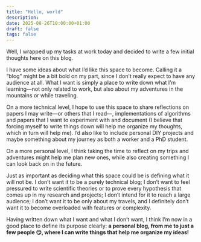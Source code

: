 ```yaml
---
title: "Hello, world"
description: 
date: 2025-08-26T10:00:00+01:00
draft: false
tags: false
---
```


Well, I wrapped up my tasks at work today and decided to write a few initial thoughts here on this blog.

I have some ideas about what I’d like this space to become. Calling it a “blog” might be a bit bold on my part, since I don’t really expect to have any audience at all. What I want is simply a place to write down what I’m learning—not only related to work, but also about my adventures in the mountains or while traveling.

On a more technical level, I hope to use this space to share reflections on papers I may write—or others that I read—, implementations of algorithms and papers that I want to experiment with and document (I believe that forcing myself to write things down will help me organize my thoughts, which in turn will help me). I’d also like to include personal DIY projects and maybe something about my journey as both a worker and a PhD student.

On a more personal level, I think taking the time to reflect on my trips and adventures might help me plan new ones, while also creating something I can look back on in the future.

Just as important as deciding what this space could be is defining what it will not be. I don’t want it to be a purely technical blog; I don’t want to feel pressured to write scientific theories or to prove every hypothesis that comes up in my research and projects; I don’t intend for it to reach a large audience; I don’t want it to be only about my travels, and I definitely don’t want it to become overloaded with features or complexity.

Having written down what I want and what I don’t want, I think I’m now in a good place to define its purpose clearly: **a personal blog, from me to just a few people 😏, where I can write things that help me organize my ideas!**